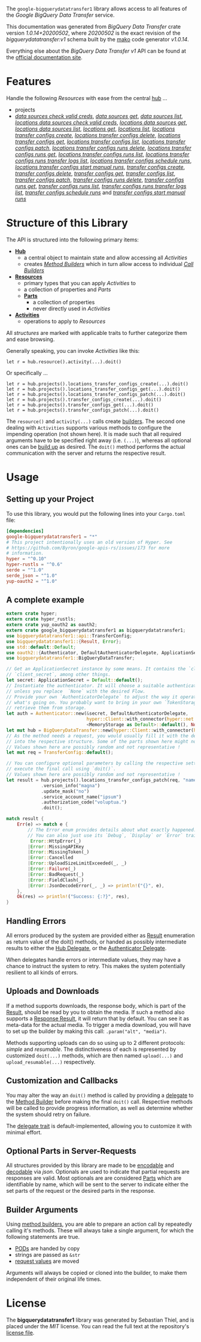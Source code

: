 <!---
DO NOT EDIT !
This file was generated automatically from 'src/mako/api/README.md.mako'
DO NOT EDIT !
-->
The `google-bigquerydatatransfer1` library allows access to all features of the *Google BigQuery Data Transfer* service.

This documentation was generated from *BigQuery Data Transfer* crate version *1.0.14+20200502*, where *20200502* is the exact revision of the *bigquerydatatransfer:v1* schema built by the [mako](http://www.makotemplates.org/) code generator *v1.0.14*.

Everything else about the *BigQuery Data Transfer* *v1* API can be found at the
[official documentation site](https://cloud.google.com/bigquery/).
# Features

Handle the following *Resources* with ease from the central [hub](https://docs.rs/google-bigquerydatatransfer1/1.0.14+20200502/google_bigquerydatatransfer1/BigQueryDataTransfer) ... 

* projects
 * [*data sources check valid creds*](https://docs.rs/google-bigquerydatatransfer1/1.0.14+20200502/google_bigquerydatatransfer1/api::ProjectDataSourceCheckValidCredCall), [*data sources get*](https://docs.rs/google-bigquerydatatransfer1/1.0.14+20200502/google_bigquerydatatransfer1/api::ProjectDataSourceGetCall), [*data sources list*](https://docs.rs/google-bigquerydatatransfer1/1.0.14+20200502/google_bigquerydatatransfer1/api::ProjectDataSourceListCall), [*locations data sources check valid creds*](https://docs.rs/google-bigquerydatatransfer1/1.0.14+20200502/google_bigquerydatatransfer1/api::ProjectLocationDataSourceCheckValidCredCall), [*locations data sources get*](https://docs.rs/google-bigquerydatatransfer1/1.0.14+20200502/google_bigquerydatatransfer1/api::ProjectLocationDataSourceGetCall), [*locations data sources list*](https://docs.rs/google-bigquerydatatransfer1/1.0.14+20200502/google_bigquerydatatransfer1/api::ProjectLocationDataSourceListCall), [*locations get*](https://docs.rs/google-bigquerydatatransfer1/1.0.14+20200502/google_bigquerydatatransfer1/api::ProjectLocationGetCall), [*locations list*](https://docs.rs/google-bigquerydatatransfer1/1.0.14+20200502/google_bigquerydatatransfer1/api::ProjectLocationListCall), [*locations transfer configs create*](https://docs.rs/google-bigquerydatatransfer1/1.0.14+20200502/google_bigquerydatatransfer1/api::ProjectLocationTransferConfigCreateCall), [*locations transfer configs delete*](https://docs.rs/google-bigquerydatatransfer1/1.0.14+20200502/google_bigquerydatatransfer1/api::ProjectLocationTransferConfigDeleteCall), [*locations transfer configs get*](https://docs.rs/google-bigquerydatatransfer1/1.0.14+20200502/google_bigquerydatatransfer1/api::ProjectLocationTransferConfigGetCall), [*locations transfer configs list*](https://docs.rs/google-bigquerydatatransfer1/1.0.14+20200502/google_bigquerydatatransfer1/api::ProjectLocationTransferConfigListCall), [*locations transfer configs patch*](https://docs.rs/google-bigquerydatatransfer1/1.0.14+20200502/google_bigquerydatatransfer1/api::ProjectLocationTransferConfigPatchCall), [*locations transfer configs runs delete*](https://docs.rs/google-bigquerydatatransfer1/1.0.14+20200502/google_bigquerydatatransfer1/api::ProjectLocationTransferConfigRunDeleteCall), [*locations transfer configs runs get*](https://docs.rs/google-bigquerydatatransfer1/1.0.14+20200502/google_bigquerydatatransfer1/api::ProjectLocationTransferConfigRunGetCall), [*locations transfer configs runs list*](https://docs.rs/google-bigquerydatatransfer1/1.0.14+20200502/google_bigquerydatatransfer1/api::ProjectLocationTransferConfigRunListCall), [*locations transfer configs runs transfer logs list*](https://docs.rs/google-bigquerydatatransfer1/1.0.14+20200502/google_bigquerydatatransfer1/api::ProjectLocationTransferConfigRunTransferLogListCall), [*locations transfer configs schedule runs*](https://docs.rs/google-bigquerydatatransfer1/1.0.14+20200502/google_bigquerydatatransfer1/api::ProjectLocationTransferConfigScheduleRunCall), [*locations transfer configs start manual runs*](https://docs.rs/google-bigquerydatatransfer1/1.0.14+20200502/google_bigquerydatatransfer1/api::ProjectLocationTransferConfigStartManualRunCall), [*transfer configs create*](https://docs.rs/google-bigquerydatatransfer1/1.0.14+20200502/google_bigquerydatatransfer1/api::ProjectTransferConfigCreateCall), [*transfer configs delete*](https://docs.rs/google-bigquerydatatransfer1/1.0.14+20200502/google_bigquerydatatransfer1/api::ProjectTransferConfigDeleteCall), [*transfer configs get*](https://docs.rs/google-bigquerydatatransfer1/1.0.14+20200502/google_bigquerydatatransfer1/api::ProjectTransferConfigGetCall), [*transfer configs list*](https://docs.rs/google-bigquerydatatransfer1/1.0.14+20200502/google_bigquerydatatransfer1/api::ProjectTransferConfigListCall), [*transfer configs patch*](https://docs.rs/google-bigquerydatatransfer1/1.0.14+20200502/google_bigquerydatatransfer1/api::ProjectTransferConfigPatchCall), [*transfer configs runs delete*](https://docs.rs/google-bigquerydatatransfer1/1.0.14+20200502/google_bigquerydatatransfer1/api::ProjectTransferConfigRunDeleteCall), [*transfer configs runs get*](https://docs.rs/google-bigquerydatatransfer1/1.0.14+20200502/google_bigquerydatatransfer1/api::ProjectTransferConfigRunGetCall), [*transfer configs runs list*](https://docs.rs/google-bigquerydatatransfer1/1.0.14+20200502/google_bigquerydatatransfer1/api::ProjectTransferConfigRunListCall), [*transfer configs runs transfer logs list*](https://docs.rs/google-bigquerydatatransfer1/1.0.14+20200502/google_bigquerydatatransfer1/api::ProjectTransferConfigRunTransferLogListCall), [*transfer configs schedule runs*](https://docs.rs/google-bigquerydatatransfer1/1.0.14+20200502/google_bigquerydatatransfer1/api::ProjectTransferConfigScheduleRunCall) and [*transfer configs start manual runs*](https://docs.rs/google-bigquerydatatransfer1/1.0.14+20200502/google_bigquerydatatransfer1/api::ProjectTransferConfigStartManualRunCall)




# Structure of this Library

The API is structured into the following primary items:

* **[Hub](https://docs.rs/google-bigquerydatatransfer1/1.0.14+20200502/google_bigquerydatatransfer1/BigQueryDataTransfer)**
    * a central object to maintain state and allow accessing all *Activities*
    * creates [*Method Builders*](https://docs.rs/google-bigquerydatatransfer1/1.0.14+20200502/google_bigquerydatatransfer1/client::MethodsBuilder) which in turn
      allow access to individual [*Call Builders*](https://docs.rs/google-bigquerydatatransfer1/1.0.14+20200502/google_bigquerydatatransfer1/client::CallBuilder)
* **[Resources](https://docs.rs/google-bigquerydatatransfer1/1.0.14+20200502/google_bigquerydatatransfer1/client::Resource)**
    * primary types that you can apply *Activities* to
    * a collection of properties and *Parts*
    * **[Parts](https://docs.rs/google-bigquerydatatransfer1/1.0.14+20200502/google_bigquerydatatransfer1/client::Part)**
        * a collection of properties
        * never directly used in *Activities*
* **[Activities](https://docs.rs/google-bigquerydatatransfer1/1.0.14+20200502/google_bigquerydatatransfer1/client::CallBuilder)**
    * operations to apply to *Resources*

All *structures* are marked with applicable traits to further categorize them and ease browsing.

Generally speaking, you can invoke *Activities* like this:

```Rust,ignore
let r = hub.resource().activity(...).doit()
```

Or specifically ...

```ignore
let r = hub.projects().locations_transfer_configs_create(...).doit()
let r = hub.projects().locations_transfer_configs_get(...).doit()
let r = hub.projects().locations_transfer_configs_patch(...).doit()
let r = hub.projects().transfer_configs_create(...).doit()
let r = hub.projects().transfer_configs_get(...).doit()
let r = hub.projects().transfer_configs_patch(...).doit()
```

The `resource()` and `activity(...)` calls create [builders][builder-pattern]. The second one dealing with `Activities` 
supports various methods to configure the impending operation (not shown here). It is made such that all required arguments have to be 
specified right away (i.e. `(...)`), whereas all optional ones can be [build up][builder-pattern] as desired.
The `doit()` method performs the actual communication with the server and returns the respective result.

# Usage

## Setting up your Project

To use this library, you would put the following lines into your `Cargo.toml` file:

```toml
[dependencies]
google-bigquerydatatransfer1 = "*"
# This project intentionally uses an old version of Hyper. See
# https://github.com/Byron/google-apis-rs/issues/173 for more
# information.
hyper = "^0.10"
hyper-rustls = "^0.6"
serde = "^1.0"
serde_json = "^1.0"
yup-oauth2 = "^1.0"
```

## A complete example

```Rust
extern crate hyper;
extern crate hyper_rustls;
extern crate yup_oauth2 as oauth2;
extern crate google_bigquerydatatransfer1 as bigquerydatatransfer1;
use bigquerydatatransfer1::api::TransferConfig;
use bigquerydatatransfer1::{Result, Error};
use std::default::Default;
use oauth2::{Authenticator, DefaultAuthenticatorDelegate, ApplicationSecret, MemoryStorage};
use bigquerydatatransfer1::BigQueryDataTransfer;

// Get an ApplicationSecret instance by some means. It contains the `client_id` and 
// `client_secret`, among other things.
let secret: ApplicationSecret = Default::default();
// Instantiate the authenticator. It will choose a suitable authentication flow for you, 
// unless you replace  `None` with the desired Flow.
// Provide your own `AuthenticatorDelegate` to adjust the way it operates and get feedback about 
// what's going on. You probably want to bring in your own `TokenStorage` to persist tokens and
// retrieve them from storage.
let auth = Authenticator::new(&secret, DefaultAuthenticatorDelegate,
                              hyper::Client::with_connector(hyper::net::HttpsConnector::new(hyper_rustls::TlsClient::new())),
                              <MemoryStorage as Default>::default(), None);
let mut hub = BigQueryDataTransfer::new(hyper::Client::with_connector(hyper::net::HttpsConnector::new(hyper_rustls::TlsClient::new())), auth);
// As the method needs a request, you would usually fill it with the desired information
// into the respective structure. Some of the parts shown here might not be applicable !
// Values shown here are possibly random and not representative !
let mut req = TransferConfig::default();

// You can configure optional parameters by calling the respective setters at will, and
// execute the final call using `doit()`.
// Values shown here are possibly random and not representative !
let result = hub.projects().locations_transfer_configs_patch(req, "name")
             .version_info("magna")
             .update_mask("no")
             .service_account_name("ipsum")
             .authorization_code("voluptua.")
             .doit();

match result {
    Err(e) => match e {
        // The Error enum provides details about what exactly happened.
        // You can also just use its `Debug`, `Display` or `Error` traits
         Error::HttpError(_)
        |Error::MissingAPIKey
        |Error::MissingToken(_)
        |Error::Cancelled
        |Error::UploadSizeLimitExceeded(_, _)
        |Error::Failure(_)
        |Error::BadRequest(_)
        |Error::FieldClash(_)
        |Error::JsonDecodeError(_, _) => println!("{}", e),
    },
    Ok(res) => println!("Success: {:?}", res),
}

```
## Handling Errors

All errors produced by the system are provided either as [Result](https://docs.rs/google-bigquerydatatransfer1/1.0.14+20200502/google_bigquerydatatransfer1/client::Result) enumeration as return value of
the doit() methods, or handed as possibly intermediate results to either the 
[Hub Delegate](https://docs.rs/google-bigquerydatatransfer1/1.0.14+20200502/google_bigquerydatatransfer1/client::Delegate), or the [Authenticator Delegate](https://docs.rs/yup-oauth2/*/yup_oauth2/trait.AuthenticatorDelegate.html).

When delegates handle errors or intermediate values, they may have a chance to instruct the system to retry. This 
makes the system potentially resilient to all kinds of errors.

## Uploads and Downloads
If a method supports downloads, the response body, which is part of the [Result](https://docs.rs/google-bigquerydatatransfer1/1.0.14+20200502/google_bigquerydatatransfer1/client::Result), should be
read by you to obtain the media.
If such a method also supports a [Response Result](https://docs.rs/google-bigquerydatatransfer1/1.0.14+20200502/google_bigquerydatatransfer1/client::ResponseResult), it will return that by default.
You can see it as meta-data for the actual media. To trigger a media download, you will have to set up the builder by making
this call: `.param("alt", "media")`.

Methods supporting uploads can do so using up to 2 different protocols: 
*simple* and *resumable*. The distinctiveness of each is represented by customized 
`doit(...)` methods, which are then named `upload(...)` and `upload_resumable(...)` respectively.

## Customization and Callbacks

You may alter the way an `doit()` method is called by providing a [delegate](https://docs.rs/google-bigquerydatatransfer1/1.0.14+20200502/google_bigquerydatatransfer1/client::Delegate) to the 
[Method Builder](https://docs.rs/google-bigquerydatatransfer1/1.0.14+20200502/google_bigquerydatatransfer1/client::CallBuilder) before making the final `doit()` call. 
Respective methods will be called to provide progress information, as well as determine whether the system should 
retry on failure.

The [delegate trait](https://docs.rs/google-bigquerydatatransfer1/1.0.14+20200502/google_bigquerydatatransfer1/client::Delegate) is default-implemented, allowing you to customize it with minimal effort.

## Optional Parts in Server-Requests

All structures provided by this library are made to be [encodable](https://docs.rs/google-bigquerydatatransfer1/1.0.14+20200502/google_bigquerydatatransfer1/client::RequestValue) and 
[decodable](https://docs.rs/google-bigquerydatatransfer1/1.0.14+20200502/google_bigquerydatatransfer1/client::ResponseResult) via *json*. Optionals are used to indicate that partial requests are responses 
are valid.
Most optionals are are considered [Parts](https://docs.rs/google-bigquerydatatransfer1/1.0.14+20200502/google_bigquerydatatransfer1/client::Part) which are identifiable by name, which will be sent to 
the server to indicate either the set parts of the request or the desired parts in the response.

## Builder Arguments

Using [method builders](https://docs.rs/google-bigquerydatatransfer1/1.0.14+20200502/google_bigquerydatatransfer1/client::CallBuilder), you are able to prepare an action call by repeatedly calling it's methods.
These will always take a single argument, for which the following statements are true.

* [PODs][wiki-pod] are handed by copy
* strings are passed as `&str`
* [request values](https://docs.rs/google-bigquerydatatransfer1/1.0.14+20200502/google_bigquerydatatransfer1/client::RequestValue) are moved

Arguments will always be copied or cloned into the builder, to make them independent of their original life times.

[wiki-pod]: http://en.wikipedia.org/wiki/Plain_old_data_structure
[builder-pattern]: http://en.wikipedia.org/wiki/Builder_pattern
[google-go-api]: https://github.com/google/google-api-go-client

# License
The **bigquerydatatransfer1** library was generated by Sebastian Thiel, and is placed 
under the *MIT* license.
You can read the full text at the repository's [license file][repo-license].

[repo-license]: https://github.com/Byron/google-apis-rsblob/master/LICENSE.md
